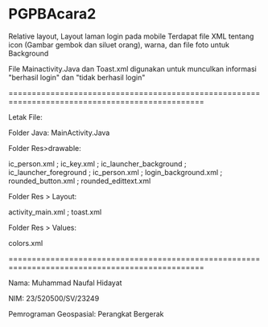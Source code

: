 # PGPBAcara2
Relative layout, Layout laman login pada mobile
Terdapat file XML tentang icon (Gambar gembok dan siluet orang), warna, dan file foto untuk Background

File Mainactivity.Java dan Toast.xml digunakan untuk munculkan informasi "berhasil login" dan "tidak berhasil login"

================================================================================================

Letak File:

Folder Java: MainActivity.Java

Folder Res>drawable:

ic_person.xml ; ic_key.xml ; ic_launcher_background ; ic_launcher_foreground ; ic_person.xml ; login_background.xml ; rounded_button.xml ; rounded_edittext.xml

Folder Res > Layout: 

activity_main.xml ; toast.xml

Folder Res > Values:

colors.xml

================================================================================================

Nama: Muhammad Naufal Hidayat

NIM: 23/520500/SV/23249

Pemrograman Geospasial: Perangkat Bergerak
